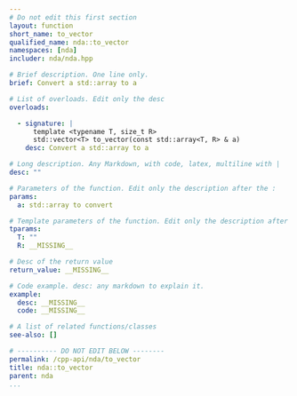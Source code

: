 ```yaml
---
# Do not edit this first section
layout: function
short_name: to_vector
qualified_name: nda::to_vector
namespaces: [nda]
includer: nda/nda.hpp

# Brief description. One line only.
brief: Convert a std::array to a

# List of overloads. Edit only the desc
overloads:

  - signature: |
      template <typename T, size_t R>
      std::vector<T> to_vector(const std::array<T, R> & a)
    desc: Convert a std::array to a

# Long description. Any Markdown, with code, latex, multiline with |
desc: ""

# Parameters of the function. Edit only the description after the :
params:
  a: std::array to convert

# Template parameters of the function. Edit only the description after the :
tparams:
  T: ""
  R: __MISSING__

# Desc of the return value
return_value: __MISSING__

# Code example. desc: any markdown to explain it.
example:
  desc: __MISSING__
  code: __MISSING__

# A list of related functions/classes
see-also: []

# ---------- DO NOT EDIT BELOW --------
permalink: /cpp-api/nda/to_vector
title: nda::to_vector
parent: nda
...
```


